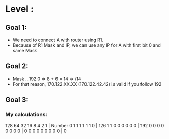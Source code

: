 # Level :

## Goal 1:
- We need to connect A with router using R1.
- Because of R1 Mask and IP, we can use any IP for A with first bit 0 and same Mask

## Goal 2:
- Mask ...192.0 => 8 + 6 = 14 => /14
- For that reason, 170.122.XX.XX (170.122.42.42) is valid if you follow 192

## Goal 3:


### My calculations:


128    64    32    16    8    4    2    1    |  Number
  0     1     1     1    1    1    1    0    |    126
  1     1     0     0    0    0    0    0    |    192
  0     0     0     0    0    0    0    0    |    0
  0     0     0     0    0    0    0    0    |    0

